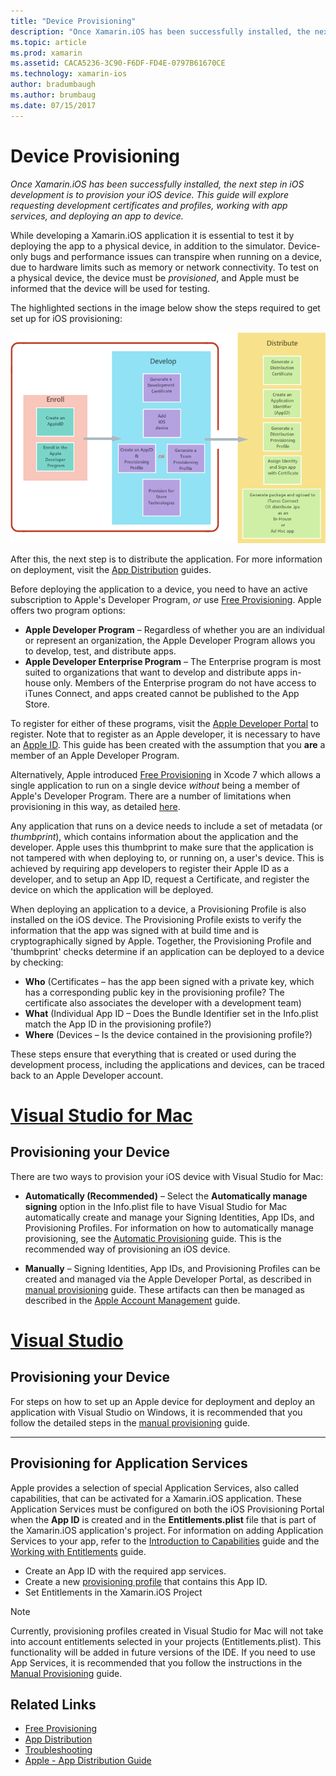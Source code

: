 ```yaml
---
title: "Device Provisioning"
description: "Once Xamarin.iOS has been successfully installed, the next step in iOS development is to provision your iOS device. This guide will explore requesting development certificates and profiles, working with app services, and deploying an app to device."
ms.topic: article
ms.prod: xamarin
ms.assetid: CACA5236-3C90-F6DF-FD4E-0797B61670CE
ms.technology: xamarin-ios
author: bradumbaugh
ms.author: brumbaug
ms.date: 07/15/2017
---
```


# Device Provisioning

_Once Xamarin.iOS has been successfully installed, the next step in iOS development is to provision your iOS device. This guide will explore requesting development certificates and profiles, working with app services, and deploying an app to device._

While developing a Xamarin.iOS application it is essential to test it by deploying the app to a physical device, in addition to the simulator. Device-only bugs and performance issues can transpire when running on a device, due to hardware limits such as memory or network connectivity. To test on a physical device, the device must be *provisioned*, and Apple must be informed that the device will be used for testing.

The highlighted sections in the image below show the steps required to get set up for iOS provisioning:

[![](images/provisioningdiagram.png "The highlighted sections in this image show the steps required to get set up for iOS provisioning")](images/provisioningdiagram.png#lightbox)

After this, the next step is to distribute the application. For more information on deployment, visit the [App Distribution](~/ios/deploy-test/app-distribution/index.md) guides.

Before deploying the application to a device, you need to have an active subscription to Apple's Developer Program, *or* use [Free Provisioning](~/ios/get-started/installation/device-provisioning/free-provisioning.md). Apple offers two program options:

- **Apple Developer Program** – Regardless of whether you are an individual or represent an organization, the Apple Developer Program allows you to develop, test, and distribute apps.
- **Apple Developer Enterprise Program** – The Enterprise program is most suited to organizations that want to develop and distribute apps in-house only. Members of the Enterprise program do not have access to iTunes Connect, and apps created cannot be published to the App Store.


To register for either of these programs, visit the [Apple Developer Portal](https://developer.apple.com/programs/enroll/) to register. Note that to register as an Apple developer, it is necessary to have an [Apple ID](https://appleid.apple.com/). This guide has been created with the assumption that you **are** a member of an Apple Developer Program.

Alternatively, Apple introduced [Free Provisioning](~/ios/get-started/installation/device-provisioning/free-provisioning.md) in Xcode 7 which allows a single application to run on a single device *without* being a member of Apple's Developer Program. There are a number of limitations when provisioning in this way, as detailed [here](~/ios/get-started/installation/device-provisioning/free-provisioning.md#limitations).

Any application that runs on a device needs to include a set of metadata (or *thumbprint*), which contains information about the application and the developer. Apple uses this thumbprint to make sure that the application is not tampered with when deploying to, or running on, a user's device. This is achieved by requiring app developers to register their Apple ID as a developer, and to setup an App ID, request a Certificate, and register the device on which the application will be deployed.

When deploying an application to a device, a Provisioning Profile is also installed on the iOS device. The Provisioning Profile exists to verify the information that the app was signed with at build time and is cryptographically signed by Apple. Together, the Provisioning Profile and 'thumbprint' checks determine if an application can be deployed to a device by checking:

- **Who** (Certificates – has the app been signed with a private key, which has a corresponding public key in the provisioning profile? The certificate also associates the developer with a development team)
- **What** (Individual App ID – Does the Bundle Identifier set in the Info.plist match the App ID in the provisioning profile?)
- **Where** (Devices – Is the device contained in the provisioning profile?)

These steps ensure that everything that is created or used during the development process, including the applications and devices, can be traced back to an Apple Developer account.

<a name="Provisioning_Profile" />

# [Visual Studio for Mac](#tab/vsmac)

## Provisioning your Device

There are two ways to provision your iOS device with Visual Studio for Mac:

* **Automatically (Recommended)** – Select the **Automatically manage signing** option in the Info.plist file to have Visual Studio for Mac automatically create and manage your Signing Identities, App IDs, and Provisioning Profiles.  For information on how to automatically manage provisioning, see the [Automatic Provisioning](automatic-provisioning.md) guide. This is the recommended way of provisioning an iOS device.

* **Manually** – Signing Identities, App IDs, and Provisioning Profiles can be created and managed via the Apple Developer Portal, as described in [manual provisioning](manual-provisioning.md) guide. These artifacts can then be managed as described in the [Apple Account Management](~/cross-platform/macios/apple-account-management.md) guide.

# [Visual Studio](#tab/vswin)

## Provisioning your Device

For steps on how to set up an Apple device for deployment and deploy an application with Visual Studio on Windows, it is recommended that you follow the detailed steps in the [manual provisioning](manual-provisioning.md) guide.

-----

<a name="appservices" />

## Provisioning for Application Services

Apple provides a selection of special Application Services, also called capabilities, that can be activated for a Xamarin.iOS application. These Application Services must be configured on both the iOS Provisioning Portal when the **App ID** is created and in the **Entitlements.plist** file that is part of the Xamarin.iOS application's project. For information on adding Application Services to your app, refer to the [Introduction to Capabilities](~/ios/deploy-test/provisioning/capabilities/index.md) guide and the [Working with Entitlements](~/ios/deploy-test/provisioning/entitlements.md) guide.

* Create an App ID with the required app services.
* Create a new [provisioning profile](#Provisioning_Profile) that contains this App ID.
* Set Entitlements in the Xamarin.iOS Project

> [!NOTE]
> Currently, provisioning profiles created in Visual Studio for Mac will not take into account entitlements selected in your projects (Entitlements.plist). This functionality will be added in future versions of the IDE. If you need to use App Services, it is recommended that you follow the instructions in the [Manual Provisioning](manual-provisioning.md) guide.

## Related Links

- [Free Provisioning](~/ios/get-started/installation/device-provisioning/free-provisioning.md)
- [App Distribution](~/ios/deploy-test/app-distribution/index.md)
- [Troubleshooting](~/ios/deploy-test/troubleshooting.md)
- [Apple - App Distribution Guide](https://developer.apple.com/library/ios/documentation/IDEs/Conceptual/AppDistributionGuide/Introduction/Introduction.html)
